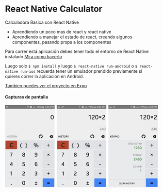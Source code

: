 # React Native Calculator

Calculadora Basica con React Native

* Aprendiendo un poco mas de react y react native
* Aprendiendo a manejar el estado de react, creando algunos componentes, pasando props a los componentes

Para correr está aplicación debes tener todo el entorno de React Native instalado [Mira como hacerlo](https://facebook.github.io/react-native/docs/getting-started.html)

Luego solo `$ npm install` y luego `$ react-native run-android` o `$ react-native run-ios` recuerda tener un emulador prendido previamente si quieres correr la aplicación en Android.

[Tambien puedes ver el proyecto en Expo](https://snack.expo.io/@luisalbertoi/calculator)

#### Capturas de pantalla

<img src="./thumb.jpg" alt="View App">
